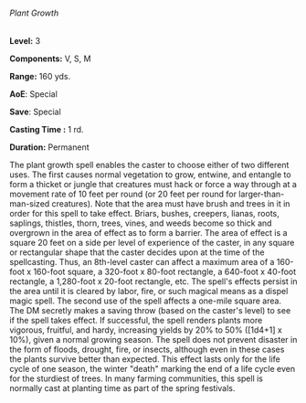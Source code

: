 ###### Plant Growth

**Level:** 3

**Components:** V, S, M

**Range:** 160 yds.

**AoE**: Special

**Save**: Special

**Casting Time :** 1 rd.

**Duration:** Permanent

The plant growth spell enables the caster to choose either of two different uses. The first causes normal vegetation to grow, entwine, and entangle to form a thicket or jungle that creatures must hack or force a way through at a movement rate of 10 feet per round (or 20 feet per round for larger-than-man-sized creatures). Note that the area must have brush and trees in it in order for this spell to take effect. Briars, bushes, creepers, lianas, roots, saplings, thistles, thorn, trees, vines, and weeds become so thick and overgrown in the area of effect as to form a barrier. The area of effect is a square 20 feet on a side per level of experience of the caster, in any square or rectangular shape that the caster decides upon at the time of the spellcasting. Thus, an 8th-level caster can affect a maximum area of a 160-foot x 160-foot square, a 320-foot x 80-foot rectangle, a 640-foot x 40-foot rectangle, a 1,280-foot x 20-foot rectangle, etc. The spell's effects persist in the area until it is cleared by labor, fire, or such magical means as a dispel magic spell. The second use of the spell affects a one-mile square area. The DM secretly makes a saving throw (based on the caster's level) to see if the spell takes effect. If successful, the spell renders plants more vigorous, fruitful, and hardy, increasing yields by 20% to 50% ([1d4+1] x 10%), given a normal growing season. The spell does not prevent disaster in the form of floods, drought, fire, or insects, although even in these cases the plants survive better than expected. This effect lasts only for the life cycle of one season, the winter "death" marking the end of a life cycle even for the sturdiest of trees. In many farming communities, this spell is normally cast at planting time as part of the spring festivals.